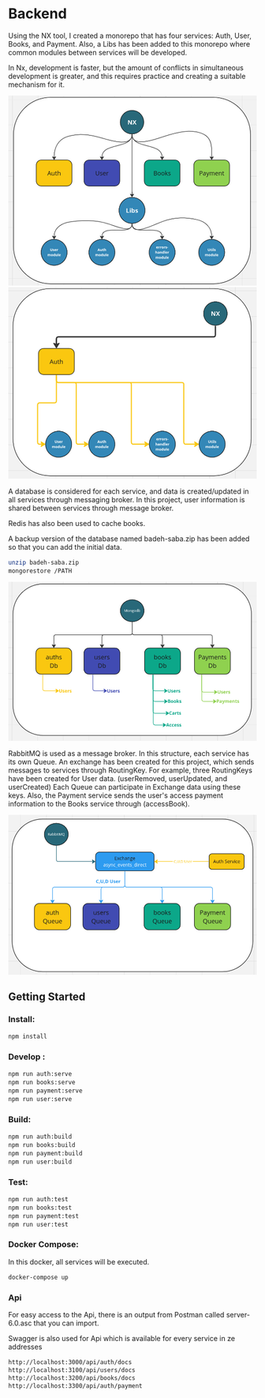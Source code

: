 # Backend

Using the NX tool, I created a monorepo that has four services: Auth, User, Books, and Payment. Also, a Libs has been added to this monorepo where common modules between services will be developed.

In Nx, development is faster, but the amount of conflicts in simultaneous development is greater, and this requires practice and creating a suitable mechanism for it.

![Nx](https://github.com/hamzehamirahmadi/nest-micro-project-book/blob/main/accets/nx.png)
![Nx](https://github.com/hamzehamirahmadi/nest-micro-project-book/blob/main/accets/nx2.png)

A database is considered for each service, and data is created/updated in all services through messaging broker. In this project, user information is shared between services through message broker.

Redis has also been used to cache books.

A backup version of the database named badeh-saba.zip has been added so that you can add the initial data.
```sh
unzip badeh-saba.zip
mongorestore /PATH
```

![Nx](https://github.com/hamzehamirahmadi/nest-micro-project-book/blob/main/accets/mongodb.png)


RabbitMQ is used as a message broker. In this structure, each service has its own Queue. An exchange has been created for this project, which sends messages to services through RoutingKey. For example, three RoutingKeys have been created for User data. (userRemoved, userUpdated, and userCreated) Each Queue can participate in Exchange data using these keys.
Also, the Payment service sends the user's access payment information to the Books service through (accessBook).

![Nx](https://github.com/hamzehamirahmadi/nest-micro-project-book/blob/main/accets/rabbitmq.png)

## Getting Started

### Install:
```sh
npm install
```


### Develop :
```sh
npm run auth:serve
npm run books:serve
npm run payment:serve
npm run user:serve
```


### Build:
```sh
npm run auth:build
npm run books:build
npm run payment:build
npm run user:build
```


### Test:
```sh
npm run auth:test
npm run books:test
npm run payment:test
npm run user:test
```

### Docker Compose:
In this docker, all services will be executed.
```sh
docker-compose up
```

### Api
For easy access to the Api, there is an output from Postman called server-6.0.asc that you can import.

Swagger is also used for Api which is available for every service in ze addresses

```
http://localhost:3000/api/auth/docs
http://localhost:3100/api/users/docs
http://localhost:3200/api/books/docs
http://localhost:3300/api/auth/payment

```
